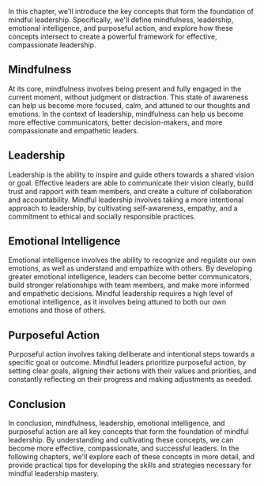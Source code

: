 
In this chapter, we'll introduce the key concepts that form the foundation of mindful leadership. Specifically, we'll define mindfulness, leadership, emotional intelligence, and purposeful action, and explore how these concepts intersect to create a powerful framework for effective, compassionate leadership.

Mindfulness
-----------

At its core, mindfulness involves being present and fully engaged in the current moment, without judgment or distraction. This state of awareness can help us become more focused, calm, and attuned to our thoughts and emotions. In the context of leadership, mindfulness can help us become more effective communicators, better decision-makers, and more compassionate and empathetic leaders.

Leadership
----------

Leadership is the ability to inspire and guide others towards a shared vision or goal. Effective leaders are able to communicate their vision clearly, build trust and rapport with team members, and create a culture of collaboration and accountability. Mindful leadership involves taking a more intentional approach to leadership, by cultivating self-awareness, empathy, and a commitment to ethical and socially responsible practices.

Emotional Intelligence
----------------------

Emotional intelligence involves the ability to recognize and regulate our own emotions, as well as understand and empathize with others. By developing greater emotional intelligence, leaders can become better communicators, build stronger relationships with team members, and make more informed and empathetic decisions. Mindful leadership requires a high level of emotional intelligence, as it involves being attuned to both our own emotions and those of others.

Purposeful Action
-----------------

Purposeful action involves taking deliberate and intentional steps towards a specific goal or outcome. Mindful leaders prioritize purposeful action, by setting clear goals, aligning their actions with their values and priorities, and constantly reflecting on their progress and making adjustments as needed.

Conclusion
----------

In conclusion, mindfulness, leadership, emotional intelligence, and purposeful action are all key concepts that form the foundation of mindful leadership. By understanding and cultivating these concepts, we can become more effective, compassionate, and successful leaders. In the following chapters, we'll explore each of these concepts in more detail, and provide practical tips for developing the skills and strategies necessary for mindful leadership mastery.
